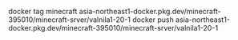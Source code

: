 docker tag minecraft asia-northeast1-docker.pkg.dev/minecraft-395010/minecraft-srver/valnila1-20-1
docker push asia-northeast1-docker.pkg.dev/minecraft-395010/minecraft-srver/valnila1-20-1